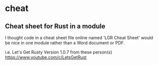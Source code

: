 # cheat

## Cheat sheet for Rust in a module

I thought code in a cheat sheet file online named 'LGR Cheat Sheet' would be nice in one module rather than a Word document or PDF.

i.e. Let's Get Rusty Version 1.0.7 from these person(s) https://www.youtube.com/c/LetsGetRust
